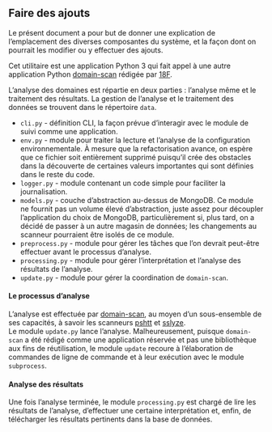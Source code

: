 ## Faire des ajouts

Le présent document a pour but de donner une explication de l’emplacement des diverses composantes du système, et la façon dont on pourrait les modifier ou y effectuer des ajouts.

Cet utilitaire est une application Python 3 qui fait appel à une autre application Python  [domain-scan](https://github.com/cds-snc/domain-scan) rédigée par [18F](https://github.com/18F).

L’analyse des domaines est répartie en deux parties : l’analyse même et le traitement des résultats. La gestion de l’analyse et le traitement des données se trouvent dans le répertoire `data`.

* `cli.py` - définition CLI, la façon prévue d’interagir avec le module de suivi comme une application.
* `env.py` - module pour traiter la lecture et l’analyse de la configuration environnementale. À mesure que la refactorisation avance, on espère que ce fichier soit entièrement supprimé puisqu’il crée des obstacles dans la découverte de certaines valeurs importantes qui sont définies dans le reste du code.
* `logger.py` - module contenant un code simple pour faciliter la journalisation.
* `models.py` - couche d’abstraction au-dessus de MongoDB. Ce module ne fournit pas un volume élevé d’abstraction, juste assez pour découpler l’application du choix de MongoDB, particulièrement si, plus tard, on a décidé de passer à un autre magasin de données; les changements au scanneur pourraient être isolés de ce module.
* `preprocess.py` - module pour gérer les tâches que l’on devrait peut-être effectuer avant le processus d’analyse.
* `processing.py` - module pour gérer l’interprétation et l’analyse des résultats de l’analyse.
* `update.py` - module pour gérer la coordination de `domain-scan`.

#### Le processus d’analyse

L’analyse est effectuée par [domain-scan](https://github.com/cds-snc/domain-scan), au moyen d’un sous-ensemble de ses capacités, à savoir les scanneurs [pshtt](https://github.com/dhs-ncats/pshtt) et [sslyze](https://github.com/nabla-c0d3/sslyze).  
Le module `update.py` lance l’analyse. Malheureusement, puisque `domain-scan` a été rédigé comme une application réservée et pas une bibliothèque aux fins de réutilisation, le module `update` recoure à l’élaboration de commandes de ligne de commande et à leur exécution avec le module `subprocess`.

#### Analyse des résultats

Une fois l’analyse terminée, le module `processing.py` est chargé de lire les résultats de l’analyse, d’effectuer une certaine interprétation et, enfin, de télécharger les résultats pertinents dans la base de données.
